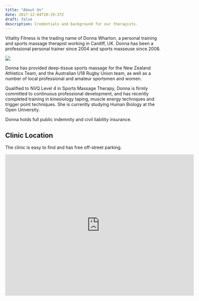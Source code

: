 ```yaml
---
title: "About Us"
date: 2017-12-04T20:19:37Z
draft: false
description: Credentials and background for our therapists.
---
```


Vitality Fitness is the trading name of Donna Wharton, a personal training and sports massage therapist working in Cardiff, UK.  Donna has been a professional personal trainer since 2004 and sports masseuse since 2008.

<img src="/img/donna_sports_massage.jpeg" class="img-fluid rounded">

Donna has provided deep-tissue sports massage for the New Zealand Athletics Team, and the Australian U18 Rugby Union team, as well as a number of local professional and amateur sportsmen and women.

Qualified to NVQ Level 4 in Sports Massage Therapy, Donna is firmly committed to continuous professional development, and has recently completed training in kinesiology taping, muscle energy techniques and trigger point techniques.  She is currently studying Human Biology at the Open University.

Donna holds full public indemnity and civil liability insurance.

## Clinic Location

The clinic is easy to find and has free off-street parking.

<iframe src="https://www.google.com/maps/embed?pb=!1m14!1m8!1m3!1d4965.980343684014!2d-3.166903450531205!3d51.51339630459289!3m2!1i1024!2i768!4f13.1!3m3!1m2!1s0x486e1cf7b789e35f%3A0x40dd5a759b4f0520!2sVitality+Fitness+Sports+Massage!5e0!3m2!1sen!2suk!4v1522865125866" width="600" height="450" frameborder="0" style="border:0" allowfullscreen></iframe>
